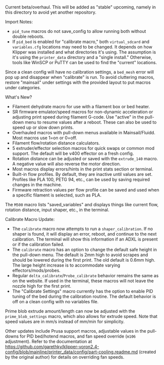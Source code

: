 Current beta/overhaul. This will be added as "stable" upcoming, namely in this directory to avoid yet another repository.

Import Notes:
- `pid_tune` macros do not save_config to allow running both without double reboots.
- If `pid_bed` is enabled for "calibrate macro," both `virtual_sdcard` and `variables.cfg` locations may need to be changed. It depends on how Klipper was installed and what directories it's using. The assumption is it's using the `printer_data` directory and a "single install." Otherwise, tools like WinSCP or PuTTY can be used to find the "current" locations.

Since a clean config will have no calibration settings, a `bed_mesh` error will pop up and disappear when "calibrate" is run. To avoid cluttering macros, restore "mainsail" under settings with the provided layout to put macros under categories.

What's New?
- Filament dehydrate macro for use with a filament box or bed heater.
- SR firmware emulator/speed macros for non-dynamic acceleration or adjusting print speed during filament G-code. Use "active" in the pull-down menu to resume values after a reboot. These can also be used to speed up or slow down prints.
- Overhauled macros with pull-down menus available in Mainsail/Fluidd. Most macros use 1=on or 0=off.
- Filament flow/rotation distance calculators.
- 5 extruder/effector selection macros for quick swaps or common mod support. The default will be v400 effector on a fresh config.
- Rotation distance can be adjusted or saved with the `extrude_140` macro. A negative value will also reverse the motor direction.
- Most macros display errors/hints in the print stats section or terminal.
- Built-in flow profiles. By default, they are inactive until values are set. Profiles like PLA 100, PETG 94, etc., can be used by saving required changes in the machine.
- Firmware retraction values per flow profile can be saved and used when a specific filament is selected, such as PLA.

The `M500` macro lists "saved_variables" and displays things like current flow, rotation distance, input shaper, etc., in the terminal.

Calibrate Macro Update:
- The `calibrate` macro now attempts to run a `shaper_calibration`. If no shaper is found, it will display an error, reboot, and continue to the next calibration. The terminal will show this information if an ADXL is present or if the calibration failed.
- The `calibrate` macro has an option to change the default safe height in the pull-down menu. The default is 2mm high to avoid scrapes and should be lowered during the first print. The old default is 0.6mm high. The large height increase is to accommodate varying effectors/mods/probes.
- Regular `delta_calibrate`/`Probe_calibrate` behavior remains the same as on the website. If used in the terminal, these macros will not leave the nozzle high for the first print.
- The "Calibrate Settings" macro currently has the option to enable PID tuning of the bed during the calibration routine. The default behavior is off on a clean config with no variables file.

Prime blob extrude amount/length can now be adjusted with the `prime_blob_settings` macro, which also allows for extrude speed. Note that speed values are in mm/s instead of mm/min for simplicity.

Other updates include Prusa support macros, adjustable values in the pull-downs for PID bed/hotend macros, and fan speed override (`m106` adjustment). Refer to the documentation at https://github.com/garethky/klipper-voron2.4-config/blob/mainline/printer_data/config/part-cooling.readme.md (created by the original author) for details on overriding fan speeds.

